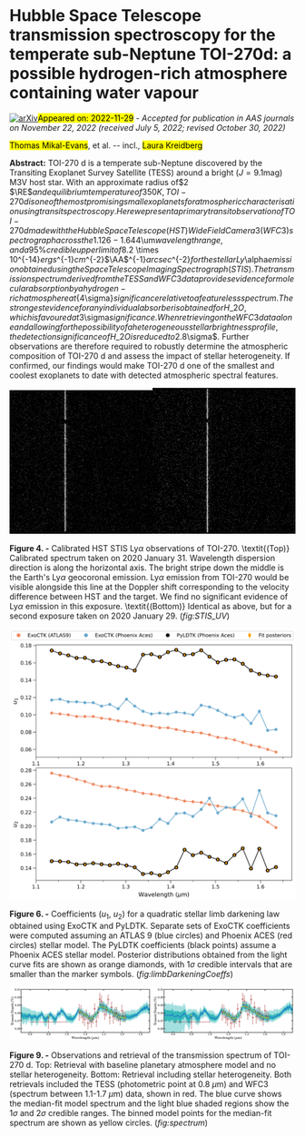 <div class="macros" style="visibility:hidden;">
$\newcommand{\ensuremath}{}$
$\newcommand{\xspace}{}$
$\newcommand{\object}[1]{\texttt{#1}}$
$\newcommand{\farcs}{{.}''}$
$\newcommand{\farcm}{{.}'}$
$\newcommand{\arcsec}{''}$
$\newcommand{\arcmin}{'}$
$\newcommand{\ion}[2]{#1#2}$
$\newcommand{\textsc}[1]{\textrm{#1}}$
$\newcommand{\hl}[1]{\textrm{#1}}$
$\newcommand{\Rp}{R_p}$
$\newcommand{\Mp}{M_p}$
$\newcommand{\Rs}{R_{\star}}$
$\newcommand{\aRs}{a/R_{\star}}$
$\newcommand{\JDUTC}{JD_{\textnormal{UTC}}}$
$\newcommand{\RpRs}{\Rp/\Rs}$
$\newcommand{\Rjup}{R_{\textnormal{J}}}$
$\newcommand{\Mjup}{M_{\textnormal{J}}}$
$\newcommand{\Teq}{T_{\textnormal{eq}}}$
$\newcommand{\RE}{R_{\Earth}}$
$\newcommand{\ME}{M_{\Earth}}$
$\newcommand{\RS}{R_{\odot}}$
$\newcommand{\mb}{\mathbf}$
$\newcommand{\gb}{\boldsymbol}$
$\newcommand{\tn}{\textnormal}$
$\newcommand{\um}{\mu\textnormal{m}}$
$\newcommand{\Teff}{T_{\textnormal{eff}}}$
$\newcommand{\FeH}{[{\rm{Fe}/\rm{H}}]}$
$\newcommand{\logg}{\log_{10} g}$
$\newcommand{\XHtwoO}{X_{\rm{H}_2\rm{O}}}$</div>

<div class="macros" style="visibility:hidden;">
$\newcommand{$\ensuremath$}{}$
$\newcommand{$\xspace$}{}$
$\newcommand{$\object$}[1]{\texttt{#1}}$
$\newcommand{$\farcs$}{{.}''}$
$\newcommand{$\farcm$}{{.}'}$
$\newcommand{$\arcsec$}{''}$
$\newcommand{$\arcmin$}{'}$
$\newcommand{$\ion$}[2]{#1#2}$
$\newcommand{$\textsc$}[1]{\textrm{#1}}$
$\newcommand{$\hl$}[1]{\textrm{#1}}$
$\newcommand{$\Rp$}{R_p}$
$\newcommand{$\Mp$}{M_p}$
$\newcommand{$\Rs$}{R_{\star}}$
$\newcommand{$\aRs$}{a/R_{\star}}$
$\newcommand{$\JDUTC$}{JD_{\textnormal{UTC}}}$
$\newcommand{$\Rp$Rs}{$\Rp$/$\Rs$}$
$\newcommand{$\Rjup$}{R_{\textnormal{J}}}$
$\newcommand{$\Mjup$}{M_{\textnormal{J}}}$
$\newcommand{$\Teq$}{T_{\textnormal{eq}}}$
$\newcommand{$\RE$}{R_{\Earth}}$
$\newcommand{$\ME$}{M_{\Earth}}$
$\newcommand{$\RS$}{R_{\odot}}$
$\newcommand{$\mb$}{\mathbf}$
$\newcommand{$\gb$}{\boldsymbol}$
$\newcommand{$\tn$}{\textnormal}$
$\newcommand{$\um$}{\mu\textnormal{m}}$
$\newcommand{$\Teff$}{T_{\textnormal{eff}}}$
$\newcommand{$\FeH$}{[{\rm{Fe}/\rm{H}}]}$
$\newcommand{$\logg$}{\log_{10} g}$
$\newcommand{$\XHtwoO$}{X_{\rm{H}_2\rm{O}}}$</div>



<div id="title">

# Hubble Space Telescope transmission spectroscopy for the temperate sub-Neptune TOI-270d: a possible hydrogen-rich atmosphere containing water vapour

</div>
<div id="comments">

[![arXiv](https://img.shields.io/badge/arXiv-2211.15576-b31b1b.svg)](https://arxiv.org/abs/2211.15576)<mark>Appeared on: 2022-11-29</mark> - _Accepted for publication in AAS journals on November 22, 2022 (received July 5, 2022; revised October 30, 2022)_

</div>
<div id="authors">

<mark>Thomas Mikal-Evans</mark>, et al. -- incl., <mark>Laura Kreidberg</mark>

</div>
<div id="abstract">

**Abstract:** TOI-270 d is a temperate sub-Neptune discovered by the Transiting Exoplanet Survey Satellite (TESS) around a bright ($J=9.1$mag) M3V host star. With an approximate radius of$2 $\RE$$and equilibrium temperature of 350 K, TOI-270 d is one of the most promising small exoplanets for atmospheric characterisation using transit spectroscopy. Here we present a primary transit observation of TOI-270 d made with the Hubble Space Telescope (HST) Wide Field Camera 3 (WFC3) spectrograph across the 1.126-1.644$\um$wavelength range, and a 95\%credible upper limit of$8.2 \times 10^{-14}$erg s$^{-1}$cm$^{-2}$\AA$^{-1}$arcsec$^{-2}$for the stellar Ly$\alpha$emission obtained using the Space Telescope Imaging Spectrograph (STIS). The transmission spectrum derived from the TESS and WFC3 data provides evidence for molecular absorption by a hydrogen-rich atmosphere at${4\sigma}$significance relative to a featureless spectrum. The strongest evidence for any individual absorber is obtained for H$_2$O, which is favoured at 3$\sigma$significance. When retrieving on the WFC3 data alone and allowing for the possibility of a heterogeneous stellar brightness profile, the detection significance of H$_2$O is reduced to 2.8$\sigma$. Further observations are therefore required to robustly determine the atmospheric composition of TOI-270 d and assess the impact of stellar heterogeneity. If confirmed, our findings would make TOI-270 d one of the smallest and coolest exoplanets to date with detected atmospheric spectral features.

</div>

<div id="div_fig1">

<img src="tmp_2211.15576/./2d_Image.png" alt="Fig4.1" width="50%"/><img src="tmp_2211.15576/./2d_Image_2.png" alt="Fig4.2" width="50%"/>

**Figure 4. -** Calibrated HST STIS Ly$\alpha$ observations of TOI-270. \textit{(Top)} Calibrated spectrum taken on 2020 January 31. Wavelength dispersion direction is along the horizontal axis. The bright stripe down the middle is the Earth's Ly$\alpha$ geocoronal emission. Ly$\alpha$ emission from TOI-270 would be visible alongside this line at the Doppler shift corresponding to the velocity difference between HST and the target. We find no significant evidence of Ly$\alpha$ emission in this exposure. \textit{(Bottom)} Identical as above, but for a second exposure taken on 2020 January 29.  (*fig:STIS_UV*)

</div>
<div id="div_fig2">

<img src="tmp_2211.15576/./limbDarkening_Coefficients.png" alt="Fig6" width="100%"/>

**Figure 6. -** Coefficients ($u_1$, $u_2$) for a quadratic stellar limb darkening law obtained using ExoCTK and PyLDTK. Separate sets of ExoCTK coefficients were computed assuming an ATLAS 9 (blue circles) and Phoenix ACES (red circles) stellar model. The PyLDTK coefficients (black points) assume a Phoenix ACES stellar model. Posterior distributions obtained from the light curve fits are shown as orange diamonds, with $1\sigma$ credible intervals that are smaller than the marker symbols. (*fig:limbDarkeningCoeffs*)

</div>
<div id="div_fig3">

<img src="tmp_2211.15576/./alldata_noSH_spectrum.png" alt="Fig9.1" width="50%"/><img src="tmp_2211.15576/./alldata_SH_spectrum.png" alt="Fig9.2" width="50%"/>

**Figure 9. -** Observations and retrieval of the transmission spectrum of TOI-270 d. Top: Retrieval with baseline planetary atmosphere model and no stellar heterogeneity. Bottom: Retrieval including stellar heterogeneity. Both retrievals included the TESS (photometric point at 0.8 $\mu$m) and WFC3 (spectrum between 1.1-1.7 $\mu$m) data, shown in red. The blue curve shows the median-fit model spectrum and the light blue shaded regions show the $1\sigma$ and $2\sigma$ credible ranges. The binned model points for the median-fit spectrum are shown as yellow circles. (*fig:spectrum*)

</div>